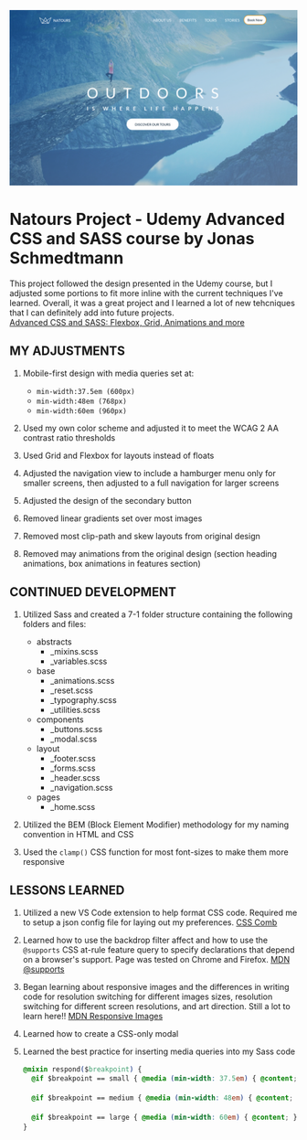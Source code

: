 ![Natours](./design/Natours-project.png)  
# Natours Project - Udemy Advanced CSS and SASS course by Jonas Schmedtmann

This project followed the design presented in the Udemy course, but I adjusted some portions to fit more inline with the current techniques I've learned. Overall, it was a great project and I learned a lot of new tehcniques that I can definitely add into future projects.  
[Advanced CSS and SASS: Flexbox, Grid, Animations and more](https://www.udemy.com/course/advanced-css-and-sass/)

## MY ADJUSTMENTS
1. Mobile-first design with media queries set at:
    - ```min-width:37.5em (600px)```
    - ```min-width:48em (768px)```
    - ```min-width:60em (960px)```

2. Used my own color scheme and adjusted it to meet the WCAG 2 AA contrast ratio thresholds

3. Used Grid and Flexbox for layouts instead of floats

4. Adjusted the navigation view to include a hamburger menu only for smaller screens, then adjusted to a full navigation for larger screens

5. Adjusted the design of the secondary button

6. Removed linear gradients set over most images

7. Removed most clip-path and skew layouts from original design

8. Removed may animations from the original design (section heading animations, box animations in features section)


## CONTINUED DEVELOPMENT
1. Utilized Sass and created a 7-1 folder structure containing the following folders and files:
    - abstracts
        - _mixins.scss
        - _variables.scss
    - base
        - _animations.scss
        - _reset.scss
        - _typography.scss
        - _utilities.scss
    - components
        - _buttons.scss
        - _modal.scss
    - layout
        - _footer.scss
        - _forms.scss
        - _header.scss
        - _navigation.scss
    - pages
        - _home.scss

2. Utilized the BEM (Block Element Modifier) methodology for my naming convention in HTML and CSS

3. Used the ```clamp()``` CSS function for most font-sizes to make them more responsive


## LESSONS LEARNED
1. Utilized a new VS Code extension to help format CSS code. Required me to setup a json config file for laying out my preferences.
  [CSS Comb](https://marketplace.visualstudio.com/items?itemName=mrmlnc.vscode-csscomb)

2. Learned how to use the backdrop filter affect and how to use the ```@supports``` CSS at-rule feature query to specify declarations that depend on a browser's support. Page was tested on Chrome and Firefox.
  [MDN @supports](https://developer.mozilla.org/en-US/docs/Web/CSS/@supports)  

3. Began learning about responsive images and the differences in writing code for resolution switching for different images sizes, resolution switching for different screen resolutions, and art direction. Still a lot to learn here!!
  [MDN Responsive Images](https://developer.mozilla.org/en-US/docs/Learn/HTML/Multimedia_and_embedding/Responsive_images)

4. Learned how to create a CSS-only modal

5. Learned the best practice for inserting media queries into my Sass code
    
    ```css
    @mixin respond($breakpoint) {
      @if $breakpoint == small { @media (min-width: 37.5em) { @content; } } //600px

      @if $breakpoint == medium { @media (min-width: 48em) { @content; } } //768px

      @if $breakpoint == large { @media (min-width: 60em) { @content; } } //960px
    }
    ```





